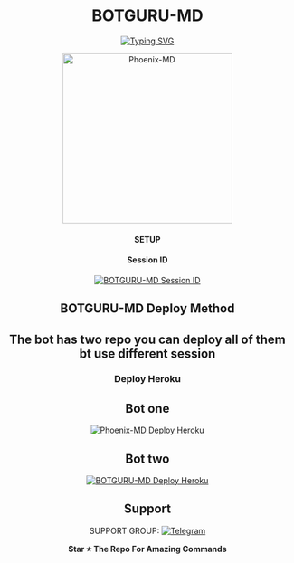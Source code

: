 <div align="center">
  
# BOTGURU-MD

<a href="https://git.io/typing-svg"><img src="https://readme-typing-svg.demolab.com?font=Ribeye&size=50&pause=1000&color=F710B1&center=true&width=910&height=100&lines=I'M+BOTGURU-MD;Multi+Divice+Whatsapp+Bot;Coded+By+MrGuru Suresh" alt="Typing SVG" /></a>
  
<p align="center">  
  <a href="https://t.me/Guru_1st">
    <img alt=Phoenix-MD height="300" src="https://telegra.ph/file/1e19a6ce2ce73e584959f.jpg">
   
</a> 
    
</p>
<p align="center">
<a 


***

#### SETUP

#### Session ID

<a href="https://guru-app-08385ed6535e.herokuapp.com/"><img title="BOTGURU-MD Session ID" src="https://img.shields.io/badge/GET SESSION ID-h?color=black&style=for-the-badge&logo=msi"></a>

## BOTGURU-MD Deploy Method

## The bot has two repo you can deploy all of them bt use different session

### Deploy Heroku 

## Bot one

<a href="https://dashboard.heroku.com/new?template=https://github.com/ibrahimaitech/guru"><img title="Phoenix-MD Deploy Heroku" src="https://img.shields.io/badge/DEPLOY HEROKU-h?color=black&style=for-the-badge&logo=heroku"></a>

## Bot two

<a href="https://dashboard.heroku.com/new?template=https://github.com/IBRAHIM-TECH-AI/Guru"><img title="BOTGURU-MD Deploy Heroku" src="https://img.shields.io/badge/DEPLOY HEROKU-h?color=black&style=for-the-badge&logo=heroku"></a>


 ## Support

SUPPORT GROUP: <a href="https://t.me/botgurumd"><img alt="Telegram" src="https://img.shields.io/badge/Telegram-25D366?style=for-the-badge&logo=whatsapp&logoColor=white"/></a>

**Star ⭐ The Repo For Amazing Commands**
